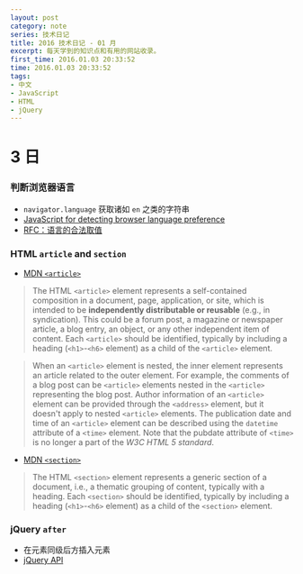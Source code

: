 ```yaml
---
layout: post
category: note
series: 技术日记
title: 2016 技术日记 - 01 月
excerpt: 每天学到的知识点和有用的网站收录。
first_time: 2016.01.03 20:33:52
time: 2016.01.03 20:33:52
tags:
- 中文
- JavaScript
- HTML
- jQuery
---
```


# 3 日

### 判断浏览器语言

- `navigator.language` 获取诸如 `en` 之类的字符串
- [JavaScript for detecting browser language preference](http://stackoverflow.com/questions/1043339/javascript-for-detecting-browser-language-preference)
- [RFC：语言的合法取值](http://www.ietf.org/rfc/bcp/bcp47.txt#)

### HTML `article` and `section`

- [MDN `<article>`](https://developer.mozilla.org/en-US/docs/Web/HTML/Element/article)

> The HTML `<article>` element represents a self-contained composition in a document, page, application, or site, which is intended to be **independently distributable or reusable** (e.g., in syndication). This could be a forum post, a magazine or newspaper article, a blog entry, an object, or any other independent item of content. Each `<article>` should be identified, typically by including a heading (`<h1>`-`<h6>` element) as a child of the `<article>` element.

> When an `<article>` element is nested, the inner element represents an article related to the outer element. For example, the comments of a blog post can be `<article>` elements nested in the `<article>` representing the blog post.
> Author information of an `<article>` element can be provided through the `<address>` element, but it doesn't apply to nested `<article>` elements.
> The publication date and time of an `<article>` element can be described using the `datetime` attribute of a `<time>` element. Note that the pubdate attribute of `<time>` is no longer a part of the *W3C HTML 5 standard*.

- [MDN `<section>`](https://developer.mozilla.org/en-US/docs/Web/HTML/Element/section)

> The HTML `<section>` element represents a generic section of a document, i.e., a thematic grouping of content, typically with a heading. Each `<section>` should be identified, typically by including a heading (`<h1>`-`<h6>` element) as a child of the `<section>` element.

### jQuery `after`

- 在元素同级后方插入元素
- [jQuery API](http://api.jquery.com/after/)

